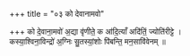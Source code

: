 +++
title = "०३ को देवानामवो"

+++
को दे॒वाना॒मवो॑ अ॒द्या वृ॑णीते॒ क आ॑दि॒त्याँ अदि॑तिं॒ ज्योति॑रीट्टे ।  
कस्या॒श्विना॒विन्द्रो॑ अ॒ग्निः सु॒तस्यां॒शोः पि॑बन्ति॒ मन॒सावि॑वेनम् ॥